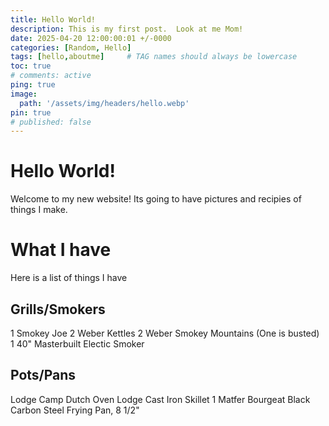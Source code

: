 ```yaml
---
title: Hello World!
description: This is my first post.  Look at me Mom!
date: 2025-04-20 12:00:00:01 +/-0000
categories: [Random, Hello]
tags: [hello,aboutme]     # TAG names should always be lowercase
toc: true
# comments: active
ping: true
image:
  path: '/assets/img/headers/hello.webp'
pin: true
# published: false
---
```


# Hello World!

Welcome to my new website! Its going to have pictures and recipies of things I make. 

# What I have
Here is a list of things I have

## Grills/Smokers
1 Smokey Joe
2 Weber Kettles
2 Weber Smokey Mountains (One is busted)
1 40" Masterbuilt Electic Smoker

## Pots/Pans
Lodge Camp Dutch Oven
Lodge Cast Iron Skillet
1 Matfer Bourgeat Black Carbon Steel Frying Pan, 8 1/2"